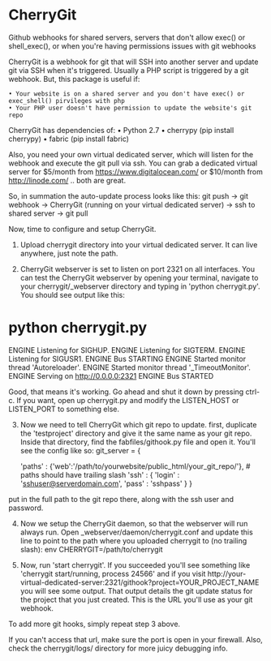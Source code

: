 CherryGit
=========

Github webhooks for shared servers, servers that don't allow exec() or shell_exec(), or when you're having permissions issues with git webhooks

CherryGit is a webhook for git that will SSH into another server and update git via SSH when it's triggered. Usually a PHP script is triggered by a git webhook. But, this package is useful if:

	• Your website is on a shared server and you don't have exec() or exec_shell() pirvileges with php
	• Your PHP user doesn't have permission to update the website's git repo
	
CherryGit has dependencies of:
	• Python 2.7
	• cherrypy (pip install cherrypy)
	• fabric (pip install fabric)
	
Also, you need your own virtual dedicated server, which will listen for the webhook and execute the git pull via ssh. You can grab a dedicated virtual server for $5/month from https://www.digitalocean.com/ or $10/month from http://linode.com/ .. both are great.

So, in summation the auto-update process looks like this:
git push -> git webhook -> CherryGit (running on your virtual dedicated server) -> ssh to shared server -> git pull

Now, time to configure and setup CherryGit.

1. Upload cherrygit directory into your virtual dedicated server. It can live anywhere, just note the path.

2. CherryGit webserver is set to listen on port 2321 on all interfaces. You can test the CherryGit webserver by opening your terminal, navigate to your cherrygit/_webserver directory and typing in 'python cherrygit.py'. You should see output like this:

# python cherrygit.py 
ENGINE Listening for SIGHUP.
ENGINE Listening for SIGTERM.
ENGINE Listening for SIGUSR1.
ENGINE Bus STARTING
ENGINE Started monitor thread 'Autoreloader'.
ENGINE Started monitor thread '_TimeoutMonitor'.
ENGINE Serving on http://0.0.0.0:2321
ENGINE Bus STARTED

Good, that means it's working. Go ahead and shut it down by pressing ctrl-c. If you want, open up cherrygit.py and modify the LISTEN_HOST or LISTEN_PORT to something else.

3. Now we need to tell CherryGit which git repo to update. first, duplicate the 'testproject' directory and give it the same name as your git repo. Inside that directory, find the fabfiles/githook.py file and open it. You'll see the config like so:
git_server = {

	'paths'	: {'web':'/path/to/yourwebsite/public_html/your_git_repo/'}, # paths should have trailing slash
	'ssh'	: {
		'login' : 'sshuser@serverdomain.com',
		'pass'	: 'sshpass'
	}
}

put in the full path to the git repo there, along with the ssh user and password.

4. Now we setup the CherryGit daemon, so that the webserver will run always run. Open _webserver/daemon/cherrygit.conf and update this line to point to the path where you uploaded cherrygit to (no trailing slash): env CHERRYGIT=/path/to/cherrygit

5. Now, run 'start cherrygit'. If you succeeded you'll see something like 'cherrygit start/running, process 24566' and if you visit http://your-virtual-dedicated-server:2321/githook?project=YOUR_PROJECT_NAME you will see some output. That output details the git update status for the project that you just created. This is the URL you'll use as your git webhook.

To add more git hooks, simply repeat step 3 above.

If you can't access that url, make sure the port is open in your firewall. Also, check the cherrygit/logs/ directory for more juicy debugging info.
